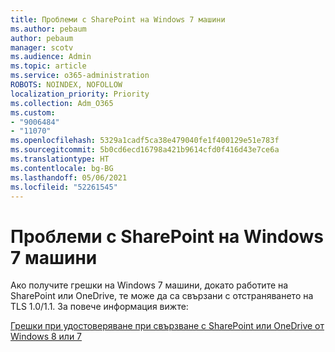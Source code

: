 ```yaml
---
title: Проблеми с SharePoint на Windows 7 машини
ms.author: pebaum
author: pebaum
manager: scotv
ms.audience: Admin
ms.topic: article
ms.service: o365-administration
ROBOTS: NOINDEX, NOFOLLOW
localization_priority: Priority
ms.collection: Adm_O365
ms.custom:
- "9006484"
- "11070"
ms.openlocfilehash: 5329a1cadf5ca38e479040fe1f400129e51e783f
ms.sourcegitcommit: 5b0cd6ecd16798a421b9614cfd0f416d43e7ce6a
ms.translationtype: HT
ms.contentlocale: bg-BG
ms.lasthandoff: 05/06/2021
ms.locfileid: "52261545"
---
```

# <a name="issues-with-sharepoint-on-windows-7-machines"></a>Проблеми с SharePoint на Windows 7 машини

Ако получите грешки на Windows 7 машини, докато работите на SharePoint или OneDrive, те може да са свързани с отстраняването на TLS 1.0/1.1. За повече информация вижте:

[Грешки при удостоверяване при свързване с SharePoint или OneDrive от Windows 8 или 7](https://docs.microsoft.com/sharepoint/troubleshoot/administration/authentication-errors-windows7)



